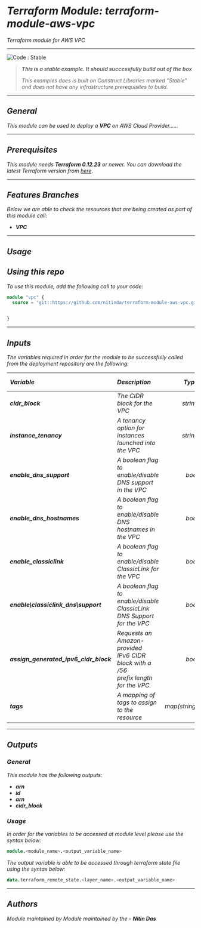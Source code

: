 # _Terraform Module: terraform-module-aws-vpc_
_Terraform module for AWS VPC_


<!--BEGIN STABILITY BANNER-->
---

![_Code : Stable_](https://img.shields.io/badge/Code-Stable-brightgreen?style=for-the-badge&logo=github)

> **_This is a stable example. It should successfully build out of the box_**
>
> _This examples does is built on Construct Libraries marked "Stable" and does not have any infrastructure prerequisites to build._

---
<!--END STABILITY BANNER-->

## _General_

_This module can be used to deploy a **_VPC_** on AWS Cloud Provider......_


---

## _Prerequisites_

_This module needs **_Terraform 0.12.23_** or newer._
_You can download the latest Terraform version from_ [_here_](https://www.terraform.io/downloads.html).



---

## _Features Branches_

_Below we are able to check the resources that are being created as part of this module call:_

- **_VPC_**


---

## _Usage_

## _Using this repo_

_To use this module, add the following call to your code:_

```tf
module "vpc" {
  source = "git::https://github.com/nitinda/terraform-module-aws-vpc.git?ref=master"


}
```


---

## _Inputs_

_The variables required in order for the module to be successfully called from the deployment repository are the following:_

|**_Variable_** | **_Description_** | **_Type_** | **_Argument Status_** |
|:----|:----|-----:|:---:|
| **_cidr\_block_** | _The CIDR block for the VPC_ | _string_ | **_Required_** |
| **_instance\_tenancy_** | _A tenancy option for instances <br/> launched into the VPC_ | _string_ | **_Optional (Default - Null)_** |
| **_enable\_dns\_support_** | _A boolean flag to enable/disable <br/> DNS support in the VPC_ | _bool_ | **_Optional (Default - true)_** |
| **_enable\_dns\_hostnames_** | _A boolean flag to enable/disable <br/> DNS hostnames in the VPC_ | _bool_ | **_Optional (Default - false)_** |
| **_enable\_classiclink_** | _A boolean flag to enable/disable <br/> ClassicLink for the VPC_ | _bool_ | **_Optional (Default - false)_** |
| **_enable\classiclink\_dns\support_** | _A boolean flag to enable/disable <br/> ClassicLink DNS Support for the VPC_ | _bool_ | **_Optional (Default - false)_** |
| **_assign\_generated\_ipv6\_cidr\_block_** | _Requests an Amazon-provided  <br/> IPv6 CIDR block with a /56 <br/> prefix length for the VPC._ | _bool_ | **_Optional (Default - false)_** |
| **_tags_** | _A mapping of tags to assign to the resource_ | _map(string)_ | **_Required_** |



---


## _Outputs_

### _General_

_This module has the following outputs:_

* **_arn_**
* **_id_**
* **_arn_**
* **_cidr\_block_**


### _Usage_

_In order for the variables to be accessed at module level please use the syntax below:_

```tf
module.<module_name>.<output_variable_name>
```


_The output variable is able to be accessed through terraform state file using the syntax below:_

```tf
data.terraform_remote_state.<layer_name>.<output_variable_name>
```

---



## _Authors_

_Module maintained by Module maintained by the -_ **_Nitin Das_**